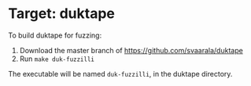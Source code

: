 # Target: duktape

To build duktape for fuzzing:

1. Download the master branch of https://github.com/svaarala/duktape
2. Run `make duk-fuzzilli`

The executable will be named `duk-fuzzilli`, in the duktape directory.